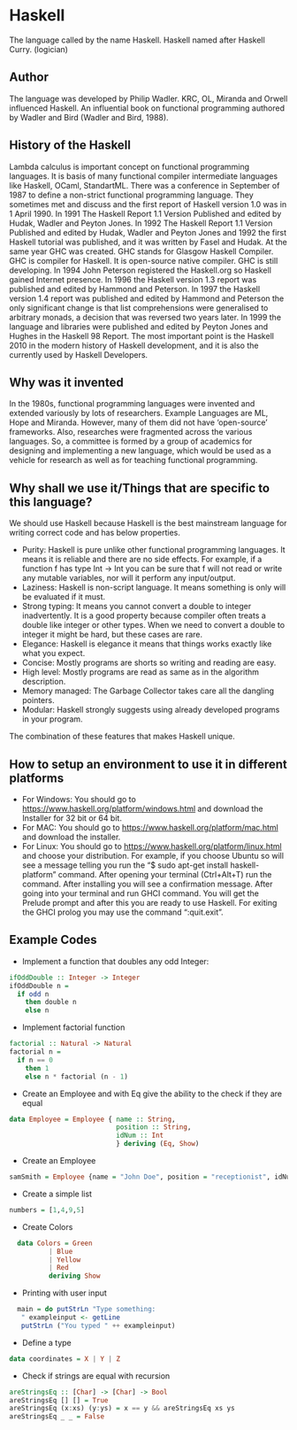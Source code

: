 # Haskell
The language called by the name Haskell. Haskell named after Haskell Curry. (logician)	
## Author
The language was developed by Philip Wadler.  KRC, OL, Miranda and Orwell influenced Haskell.  An influential book on functional programming authored by Wadler and Bird (Wadler and Bird, 1988). 
## History of the Haskell
Lambda calculus is important concept on functional programming languages. It is basis of many functional compiler intermediate languages like Haskell, OCaml, StandartML. 
There was a conference in September of 1987 to define a non-strict functional programming language. They sometimes met and discuss and the first report of Haskell version 1.0 was in 1 April 1990. 
In 1991 The Haskell Report 1.1 Version Published and edited by Hudak, Wadler and Peyton Jones.
In 1992 The Haskell Report 1.1 Version Published and edited by Hudak, Wadler and Peyton Jones and 1992 the first Haskell tutorial was published, and it was written by Fasel and Hudak. At the same year GHC was created. GHC stands for Glasgow Haskell Compiler. GHC is compiler for Haskell. It is open-source native compiler. GHC is still developing.
In 1994 John Peterson registered the Haskell.org so Haskell gained Internet presence.
In 1996 the Haskell version 1.3 report was published and edited by Hammond and Peterson.
In 1997 the Haskell version 1.4 report was published and edited by Hammond and Peterson the only significant change is that list comprehensions were generalised to arbitrary monads, a decision that was reversed two years later.
In 1999 the language and libraries were published and edited by Peyton Jones and Hughes in the Haskell 98 Report.
The most important point is the Haskell 2010 in the modern history of Haskell development, and it is also the currently used by Haskell Developers. 

## Why was it invented
In the 1980s, functional programming languages were invented and extended variously by lots of researchers. Example Languages are ML, Hope and Miranda. However, many of them did not have ‘open-source’ frameworks. Also, researches were fragmented across the various languages. So, a committee is formed by a group of academics for designing and implementing a new language, which would be used as a vehicle for research as well as for teaching functional programming.
## Why shall we use it/Things that are specific to this language?
We should use Haskell because Haskell is the best mainstream language for writing correct code and has below properties.
- Purity:
Haskell is pure unlike other functional programming languages. It means it is reliable and there are no side effects. For example, if a function f has type Int -> Int you can be sure that f will not read or write any mutable variables, nor will it perform any input/output.
- Laziness:
Haskell is non-script language. It means something is only will be evaluated if it must.
- Strong typing:
It means you cannot convert a double to integer inadvertently. It is a good property because compiler often treats a double like integer or other types. When we need to convert a double to integer it might be hard, but these cases are rare.
- Elegance:
Haskell is elegance it means that things works exactly like what you expect.
- Concise:
Mostly programs are shorts so writing and reading are easy.
- High level:
Mostly programs are read as same as in the algorithm description. 
- Memory managed:
The Garbage Collector takes care all the dangling pointers.
- Modular:
Haskell strongly suggests using already developed programs in your program.

The combination of these features that makes Haskell unique.

## How to setup an environment to use it in different platforms
- For Windows:
You should go to https://www.haskell.org/platform/windows.html and download the Installer for 32 bit or 64 bit.
- For MAC:
You should go to https://www.haskell.org/platform/mac.html and download the installer.
- For Linux:
You should go to https://www.haskell.org/platform/linux.html and choose your distribution. For example, if you choose Ubuntu so will see a message telling you run the “$ sudo apt-get install haskell-platform” command. After opening your terminal (Ctrl+Alt+T) run the command. After installing you will see a confirmation message. After going into your terminal and run GHCI command. You will get the Prelude prompt and after this you are ready to use Haskell. For exiting the GHCI prolog you may use the command “:quit.exit”.

## Example Codes
- Implement a function that doubles any odd Integer:
```haskell
ifOddDouble :: Integer -> Integer
ifOddDouble n =
  if odd n
    then double n
    else n
```
- Implement factorial function
```haskell
factorial :: Natural -> Natural
factorial n =
  if n == 0
    then 1
    else n * factorial (n - 1)
```
- Create an Employee and with Eq give the ability to the check if they are equal
```haskell
data Employee = Employee { name :: String,	
						   position :: String,
						   idNum :: Int 
						   } deriving (Eq, Show)
```
- Create an Employee
```haskell
samSmith = Employee {name = "John Doe", position = "receptionist", idNum = 01}
```
- Create a simple list
```haskell
numbers = [1,4,9,5]
```
- Create Colors
```haskell
  data Colors = Green
	      | Blue
	      | Yellow
	      | Red
          deriving Show
 ```
- Printing with user input
```haskell
  main = do putStrLn "Type something: 
   " exampleinput <- getLine 
   putStrLn ("You typed " ++ exampleinput)
```
- Define a type
```haskell
data coordinates = X | Y | Z
```

- Check if strings are equal with recursion
```haskell
areStringsEq :: [Char] -> [Char] -> Bool
areStringsEq [] [] = True
areStringsEq (x:xs) (y:ys) = x == y && areStringsEq xs ys
areStringsEq _ _ = False
 
```

  
